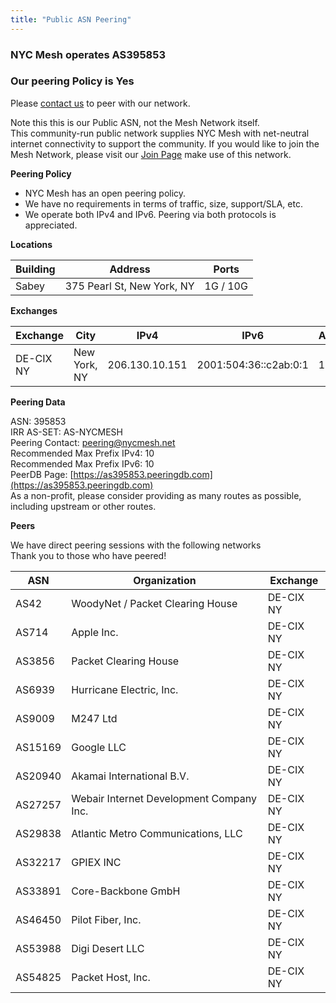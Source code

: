 ```yaml
---
title: "Public ASN Peering"
---
```


### NYC Mesh operates **AS395853**

### Our peering Policy is **Yes**

Please [contact us](mailto:peering@nycmesh.net) to peer with our network.

Note this this is our Public ASN, not the Mesh Network itself.  
This community-run public network supplies NYC Mesh with net-neutral internet connectivity to support the community. If you would like to join the Mesh Network, please visit our [Join Page](/join) make use of this network.

**Peering Policy**

*   NYC Mesh has an open peering policy.
*   We have no requirements in terms of traffic, size, support/SLA, etc.
*   We operate both IPv4 and IPv6. Peering via both protocols is appreciated.

**Locations**

| Building | Address                    | Ports    |
| -------- | -------------------------- | -------- |
| Sabey    | 375 Pearl St, New York, NY | 1G / 10G |

**Exchanges**

| Exchange  | City         | IPv4           | IPv6                  | ASNs | Routes | Speed |
| --------- | ------------ | -------------- | --------------------- | ---- | ------ | ----- |
| DE-CIX NY | New York, NY | 206.130.10.151 | 2001:504:36::c2ab:0:1 | 105  | ~122K  | 1G    |

**Peering Data**

ASN: 395853  
IRR AS-SET: AS-NYCMESH  
Peering Contact: peering@nycmesh.net  
Recommended Max Prefix IPv4: 10  
Recommended Max Prefix IPv6: 10  
PeerDB Page: [https://as395853.peeringdb.com](https://as395853.peeringdb.com)  
As a non-profit, please consider providing as many routes as possible, including upstream or other routes.

**Peers**

We have direct peering sessions with the following networks  
Thank you to those who have peered!

| ASN     | Organization                             | Exchange  |
| ------- | ---------------------------------------- | --------- |
| AS42    | WoodyNet / Packet Clearing House         | DE-CIX NY |
| AS714   | Apple Inc.                               | DE-CIX NY |
| AS3856  | Packet Clearing House                    | DE-CIX NY |
| AS6939  | Hurricane Electric, Inc.                 | DE-CIX NY |
| AS9009  | M247 Ltd                                 | DE-CIX NY |
| AS15169 | Google LLC                               | DE-CIX NY |
| AS20940 | Akamai International B.V.                | DE-CIX NY |
| AS27257 | Webair Internet Development Company Inc. | DE-CIX NY |
| AS29838 | Atlantic Metro Communications, LLC       | DE-CIX NY |
| AS32217 | GPIEX INC                                | DE-CIX NY |
| AS33891 | Core-Backbone GmbH                       | DE-CIX NY |
| AS46450 | Pilot Fiber, Inc.                        | DE-CIX NY |
| AS53988 | Digi Desert LLC                          | DE-CIX NY |
| AS54825 | Packet Host, Inc.                        | DE-CIX NY |
